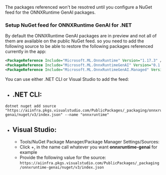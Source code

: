 The packages referenced won't be resotred until you configure a NuGet feed for the ONNXRuntime GenAI packages.

### Setup NuGet feed for ONNXRuntime GenAI for .NET
By default the ONNXRuntime GenAI packages are in preview and not all of them are available on the public NuGet feed. so you need to add the following source to be able to restore the following packages referenced currently in the app:
```xml
<PackageReference Include="Microsoft.ML.OnnxRuntime" Version="1.17.3" />
<PackageReference Include="Microsoft.ML.OnnxRuntimeGenAI" Version="0.1.0-rc4" />
<PackageReference Include="Microsoft.ML.OnnxRuntimeGenAI.Managed" Version="0.1.0-rc4" />
```
You can use either .NET CLI or Visual Studio to add the feed:

- ## .NET CLI:
```
dotnet nuget add source "https://aiinfra.pkgs.visualstudio.com/PublicPackages/_packaging/onnxruntime-genai/nuget/v3/index.json" --name "onnxruntime"
```

- ## Visual Studio: 
	- Tools/NuGet Package Manager/Package Manager Settings/Sources:
	- Click +, in the name call whatever you want **onnxruntime-genai** for example
	- Provide the following value for the source: ``https://aiinfra.pkgs.visualstudio.com/PublicPackages/_packaging/onnxruntime-genai/nuget/v3/index.json``

